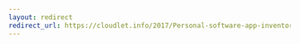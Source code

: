 ```yaml
---
layout: redirect
redirect_url: https://cloudlet.info/2017/Personal-software-app-inventory-2016
---
```

